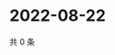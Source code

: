 # 2022-08-22

共 0 条

<!-- BEGIN WEIBO -->
<!-- 最后更新时间 Mon Aug 22 2022 18:18:31 GMT+0800 (China Standard Time) -->

<!-- END WEIBO -->
